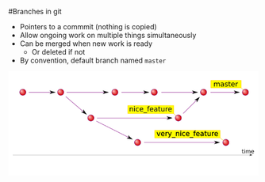 #Branches in git

* Pointers to a commmit (nothing is copied)
* Allow ongoing work on multiple things simultaneously
* Can be merged when new work is ready
    * Or deleted if not
* By convention, default branch named `master`

![](img/branches.png)

